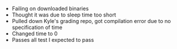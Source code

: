 - Failing on downloaded binaries
- Thought it was due to sleep time too short
- Pulled down Kyle's grading repo, got compilation error due to no specification of time
- Changed time to 0
- Passes all test I expected to pass
